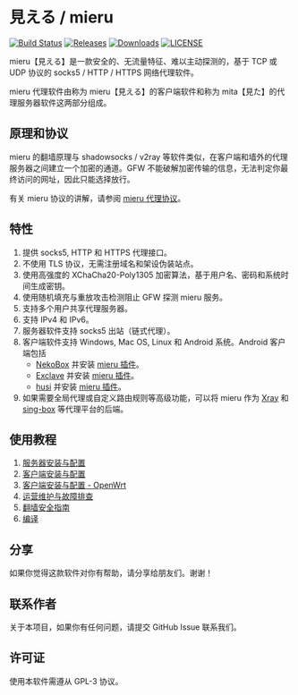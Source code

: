 # 見える / mieru

[![Build Status](https://github.com/enfein/mieru/actions/workflows/ci.yaml/badge.svg)](https://github.com/enfein/mieru/actions/workflows/ci.yaml)
[![Releases](https://img.shields.io/github/release/enfein/mieru/all.svg?style=flat)](https://github.com/enfein/mieru/releases)
[![Downloads](https://img.shields.io/github/downloads/enfein/mieru/total.svg?style=flat)](https://github.com/enfein/mieru/releases)
[![LICENSE](https://img.shields.io/github/license/enfein/mieru.svg?style=flat)](./LICENSE)

mieru【見える】是一款安全的、无流量特征、难以主动探测的，基于 TCP 或 UDP 协议的 socks5 / HTTP / HTTPS 网络代理软件。

mieru 代理软件由称为 mieru【見える】的客户端软件和称为 mita【見た】的代理服务器软件这两部分组成。

## 原理和协议

mieru 的翻墙原理与 shadowsocks / v2ray 等软件类似，在客户端和墙外的代理服务器之间建立一个加密的通道。GFW 不能破解加密传输的信息，无法判定你最终访问的网址，因此只能选择放行。

有关 mieru 协议的讲解，请参阅 [mieru 代理协议](./docs/protocol.zh_CN.md)。

## 特性

1. 提供 socks5, HTTP 和 HTTPS 代理接口。
1. 不使用 TLS 协议，无需注册域名和架设伪装站点。
1. 使用高强度的 XChaCha20-Poly1305 加密算法，基于用户名、密码和系统时间生成密钥。
1. 使用随机填充与重放攻击检测阻止 GFW 探测 mieru 服务。
1. 支持多个用户共享代理服务器。
1. 支持 IPv4 和 IPv6。
1. 服务器软件支持 socks5 出站（链式代理）。
1. 客户端软件支持 Windows, Mac OS, Linux 和 Android 系统。Android 客户端包括
   - [NekoBox](https://github.com/MatsuriDayo/NekoBoxForAndroid) 并安装 [mieru 插件](https://github.com/enfein/NekoBoxPlugins)。
   - [Exclave](https://github.com/dyhkwong/Exclave) 并安装 [mieru 插件](https://github.com/dyhkwong/Exclave/releases?q=mieru-plugin)。
   - [husi](https://github.com/xchacha20-poly1305/husi) 并安装 [mieru 插件](https://github.com/xchacha20-poly1305/husi/releases?q=plugin-mieru)。
1. 如果需要全局代理或自定义路由规则等高级功能，可以将 mieru 作为 [Xray](https://github.com/XTLS/Xray-core) 和 [sing-box](https://github.com/SagerNet/sing-box) 等代理平台的后端。

## 使用教程

1. [服务器安装与配置](./docs/server-install.zh_CN.md)
1. [客户端安装与配置](./docs/client-install.zh_CN.md)
1. [客户端安装与配置 - OpenWrt](./docs/client-install-openwrt.zh_CN.md)
1. [运营维护与故障排查](./docs/operation.zh_CN.md)
1. [翻墙安全指南](./docs/security.zh_CN.md)
1. [编译](./docs/compile.zh_CN.md)

## 分享

如果你觉得这款软件对你有帮助，请分享给朋友们。谢谢！

## 联系作者

关于本项目，如果你有任何问题，请提交 GitHub Issue 联系我们。

## 许可证

使用本软件需遵从 GPL-3 协议。
